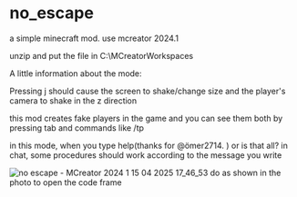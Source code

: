 # no_escape
a simple minecraft mod.
use mcreator 2024.1


unzip and put the file in C:\MCreatorWorkspaces


A little information about the mode:

Pressing j should cause the screen to shake/change size and the player's camera to shake in the z direction

this mod creates fake players in the game and you can see them both by pressing tab and commands like /tp

in this mode, when you type help(thanks for @ömer2714. ) or is that all? in chat, some procedures should work according to the message you write



![no escape - MCreator 2024 1 15 04 2025 17_46_53](https://github.com/user-attachments/assets/35a08093-5ff3-4369-8f31-6e67a5fb25f0)  do as shown in the photo to open the code frame
